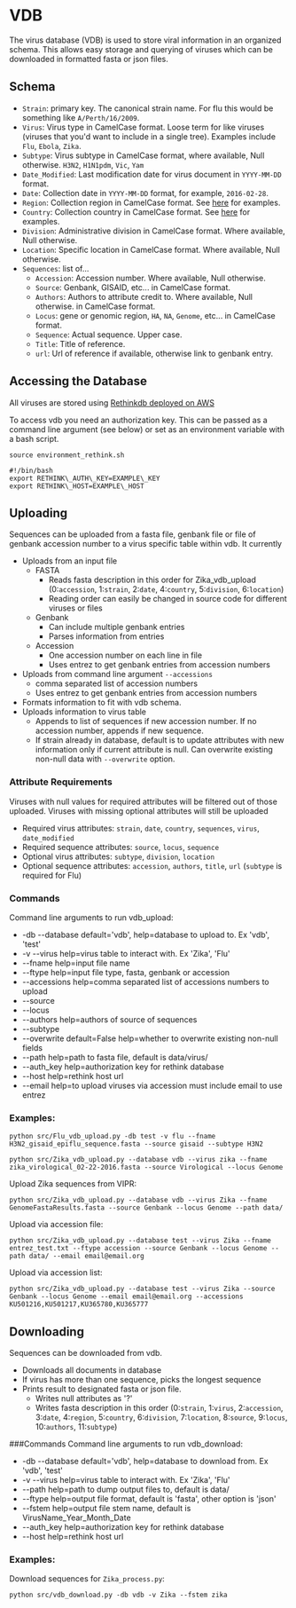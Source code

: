 # VDB
The virus database (VDB) is used to store viral information in an organized schema. This allows easy storage and querying of viruses which can be downloaded in formatted fasta or json files.

## Schema

* `Strain`: primary key. The canonical strain name. For flu this would be something like `A/Perth/16/2009`.
* `Virus`: Virus type in CamelCase format. Loose term for like viruses (viruses that you'd want to include in a single tree). Examples include `Flu`, `Ebola`, `Zika`.
* `Subtype`: Virus subtype in CamelCase format, where available, Null otherwise. `H3N2`, `H1N1pdm`, `Vic`, `Yam`
* `Date_Modified`: Last modification date for virus document in `YYYY-MM-DD` format.
* `Date`: Collection date in `YYYY-MM-DD` format, for example, `2016-02-28`.
* `Region`: Collection region in CamelCase format.  See [here](https://github.com/blab/nextflu/blob/master/augur/source-data/geo_regions.tsv) for examples. 
* `Country`: Collection country in CamelCase format. See [here](https://github.com/blab/nextflu/blob/master/augur/source-data/geo_synonyms.tsv) for examples.
* `Division`: Administrative division in CamelCase format. Where available, Null otherwise.
* `Location`: Specific location in CamelCase format. Where available, Null otherwise.
* `Sequences`: list of...
  * `Accession`: Accession number. Where available, Null otherwise.
  * `Source`: Genbank, GISAID, etc... in CamelCase format.
  * `Authors`: Authors to attribute credit to. Where available, Null otherwise. in CamelCase format.
  * `Locus`: gene or genomic region, `HA`, `NA`, `Genome`, etc... in CamelCase format.
  * `Sequence`: Actual sequence. Upper case.
  * `Title`: Title of reference.
  * `url`: Url of reference if available, otherwise link to genbank entry. 

## Accessing the Database
All viruses are stored using [Rethinkdb deployed on AWS](https://www.rethinkdb.com/docs/paas/#deploying-on-aws)

To access vdb you need an authorization key. This can be passed as a command line argument (see below) or set as an environment variable with a bash script.

`source environment_rethink.sh`
```shell
#!/bin/bash
export RETHINK\_AUTH\_KEY=EXAMPLE\_KEY
export RETHINK\_HOST=EXAMPLE\_HOST
```

## Uploading
Sequences can be uploaded from a fasta file, genbank file or file of genbank accession number to a virus specific table within vdb. It currently
* Uploads from an input file
	* FASTA
		* Reads fasta description in this order for Zika\_vdb\_upload (0:`accession`, 1:`strain`, 2:`date`, 4:`country`, 5:`division`, 6:`location`)
		* Reading order can easily be changed in source code for different viruses or files
	* Genbank
		* Can include multiple genbank entries
		* Parses information from entries
	* Accession 
		* One accession number on each line in file
		* Uses entrez to get genbank entries from accession numbers
* Uploads from command line argument `--accessions`
	* comma separated list of accession numbers
	* Uses entrez to get genbank entries from accession numbers
* Formats information to fit with vdb schema. 
* Uploads information to virus table
	* Appends to list of sequences if new accession number. If no accession number, appends if new sequence.
	* If strain already in database, default is to update attributes with new information only if current attribute is null. Can overwrite existing non-null data with `--overwrite` option.
	
### Attribute Requirements
Viruses with null values for required attributes will be filtered out of those uploaded. Viruses with missing optional attributes will still be uploaded
* Required virus attributes: `strain`, `date`, `country`, `sequences`, `virus`, `date_modified` 
* Required sequence attributes: `source`, `locus`, `sequence`
* Optional virus attributes: `subtype`, `division`, `location`
* Optional sequence attributes: `accession`, `authors`, `title`, `url`
(`subtype` is required for Flu)

### Commands
Command line arguments to run vdb_upload:
* -db --database default='vdb', help=database to upload to. Ex 'vdb', 'test'
* -v --virus help=virus table to interact with. Ex 'Zika', 'Flu'
* --fname help=input file name
* --ftype help=input file type, fasta, genbank or accession
* --accessions help=comma separated list of accessions numbers to upload
* --source
* --locus
* --authors help=authors of source of sequences
* --subtype
* --overwrite default=False help=whether to overwrite existing non-null fields
* --path help=path to fasta file, default is data/virus/
* --auth\_key help=authorization key for rethink database
* --host help=rethink host url
* --email help=to upload viruses via accession must include email to use entrez

### Examples:

    python src/Flu_vdb_upload.py -db test -v flu --fname H3N2_gisaid_epiflu_sequence.fasta --source gisaid --subtype H3N2

    python src/Zika_vdb_upload.py --database vdb --virus zika --fname zika_virological_02-22-2016.fasta --source Virological --locus Genome

Upload Zika sequences from VIPR:

    python src/Zika_vdb_upload.py --database vdb --virus Zika --fname GenomeFastaResults.fasta --source Genbank --locus Genome --path data/
    
Upload via accession file:

	python src/Zika_vdb_upload.py --database test --virus Zika --fname entrez_test.txt --ftype accession --source Genbank --locus Genome --path data/ --email email@email.org

Upload via accession list:

	python src/Zika_vdb_upload.py --database test --virus Zika --source Genbank --locus Genome --email email@email.org --accessions KU501216,KU501217,KU365780,KU365777

## Downloading
Sequences can be downloaded from vdb.
* Downloads all documents in database
* If virus has more than one sequence, picks the longest sequence
* Prints result to designated fasta or json file. 
	* Writes null attributes as '?'
	* Writes fasta description in this order (0:`strain`, 1:`virus`, 2:`accession`, 3:`date`, 4:`region`, 5:`country`, 6:`division`, 7:`location`, 8:`source`, 9:`locus`, 10:`authors`, 11:`subtype`)

###Commands
Command line arguments to run vdb_download:
* -db --database default='vdb', help=database to download from. Ex 'vdb', 'test'
* -v --virus help=virus table to interact with. Ex 'Zika', 'Flu'
* --path help=path to dump output files to, default is data/
* --ftype help=output file format, default is 'fasta', other option is 'json'
* --fstem help=output file stem name, default is VirusName\_Year\_Month\_Date
* --auth\_key help=authorization key for rethink database
* --host help=rethink host url

### Examples:

Download sequences for `Zika_process.py`:

    python src/vdb_download.py -db vdb -v Zika --fstem zika
